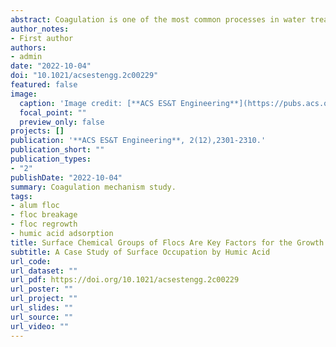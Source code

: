 ```yaml
---
abstract: Coagulation is one of the most common processes in water treatment. Charge neutralization and sweep flocculation are recognized as the primary coagulation mechanisms. However, in-depth understanding on floc growth, breakage, and regrowth is still unclear. In this study, the formation, breakage, and regrowth of alum flocs with humic acid (HA) added either before coagulant addition or during the floc breakage stage were investigated. The floc size continuously decreased with the increase in floc breakage events, and eventually, to a stable value. The floc growth was not affected by the addition of HA before coagulant addition. However, it was prevented as HA was added during the breakage stage, and the prevention extent increased with HA dose. Similar results were also found for natural organic matter (NOM) from real surface water. These results suggested that HA/NOM can cover the active site on the floc surface, and the coverage differed for fresh flocs (newly precipitated) and old flocs (after breakage), which, respectively, represent the case in conventional coagulation and sludge recirculation. Based on these findings, the illustration of floc growth, breakage, and regrowth processes was put forward. We concluded that the charge neutralization and sweep flocculation mechanisms only explained the possibility of flocs approaching each other; whether flocs can connect to each other depends on the activated functional groups on the floc surface. The results in this study revealed the underlying mechanism of “collision effectiveness” in coagulation, complementing the existing understanding of the coagulation process.
author_notes:
- First author
authors:
- admin
date: "2022-10-04"
doi: "10.1021/acsestengg.2c00229"
featured: false
image:
  caption: 'Image credit: [**ACS ES&T Engineering**](https://pubs.acs.org/journal/aeecco)'
  focal_point: ""
  preview_only: false
projects: []
publication: '**ACS ES&T Engineering**, 2(12),2301-2310.'
publication_short: ""
publication_types:
- "2"
publishDate: "2022-10-04"
summary: Coagulation mechanism study.
tags:
- alum floc 
- floc breakage 
- floc regrowth 
- humic acid adsorption
title: Surface Chemical Groups of Flocs Are Key Factors for the Growth of Flocs in Sweep Coagulation 
subtitle: A Case Study of Surface Occupation by Humic Acid
url_code: 
url_dataset: ""
url_pdf: https://doi.org/10.1021/acsestengg.2c00229
url_poster: ""
url_project: ""
url_slides: ""
url_source: ""
url_video: ""
---
```



